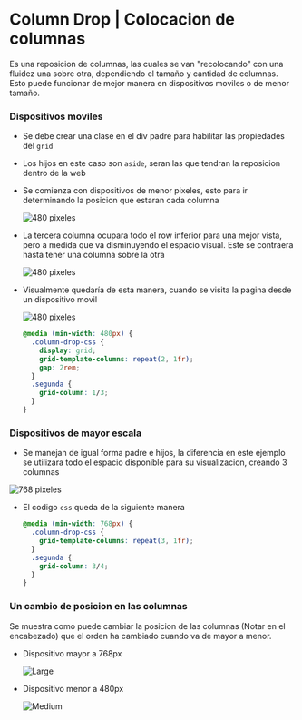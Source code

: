 # Column Drop | Colocacion de columnas

Es una reposicion de columnas, las cuales se van "recolocando" con una fluidez una sobre otra, dependiendo el tamaño y cantidad de columnas. Esto puede funcionar de mejor manera en dispositivos moviles o de menor tamaño.

### Dispositivos moviles

- Se debe crear una clase en el div padre para habilitar las propiedades del `grid`
- Los hijos en este caso son `aside`, seran las que tendran la reposicion dentro de la web
- Se comienza con dispositivos de menor pixeles, esto para ir determinando la posicion que estaran cada columna

  ![480 pixeles](/patternDesign/examples/07-column_drop_css_grid/img/480px.png)

- La tercera columna ocupara todo el row inferior para una mejor vista, pero a medida que va disminuyendo el espacio visual. Este se contraera hasta tener una columna sobre la otra

  ![480 pixeles](/patternDesign/examples/07-column_drop_css_grid/img/480px2.png)

- Visualmente quedaría de esta manera, cuando se visita la pagina desde un dispositivo movil

  ![480 pixeles](/patternDesign/examples/07-column_drop_css_grid/img/480px3.png)

  ```css
  @media (min-width: 480px) {
    .column-drop-css {
      display: grid;
      grid-template-columns: repeat(2, 1fr);
      gap: 2rem;
    }
    .segunda {
      grid-column: 1/3;
    }
  }
  ```

### Dispositivos de mayor escala

- Se manejan de igual forma padre e hijos, la diferencia en este ejemplo se utilizara todo el espacio disponible para su visualizacion, creando 3 columnas

![768 pixeles](/patternDesign/examples/07-column_drop_css_grid/img/768px1.png)

- El codigo `css` queda de la siguiente manera

  ```css
  @media (min-width: 768px) {
    .column-drop-css {
      grid-template-columns: repeat(3, 1fr);
    }
    .segunda {
      grid-column: 3/4;
    }
  }
  ```

### Un cambio de posicion en las columnas

Se muestra como puede cambiar la posicion de las columnas (Notar en el encabezado) que el orden ha cambiado cuando va de mayor a menor.

- Dispositivo mayor a 768px

  ![Large](/patternDesign/examples/07-column_drop_css_grid/img/Medium-Screen-1024x800.png)

- Dispositivo menor a 480px

  ![Medium](/patternDesign/examples/07-column_drop_css_grid/img/Large-Screen-688x1031.png)
